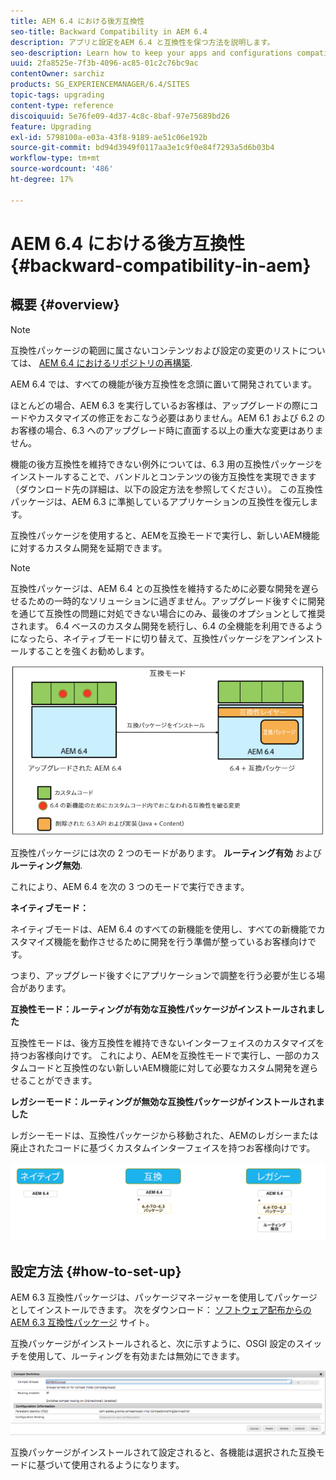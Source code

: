 ```yaml
---
title: AEM 6.4 における後方互換性
seo-title: Backward Compatibility in AEM 6.4
description: アプリと設定をAEM 6.4 と互換性を保つ方法を説明します。
seo-description: Learn how to keep your apps and configurations compatible with AEM 6.4
uuid: 2fa8525e-7f3b-4096-ac85-01c2c76bc9ac
contentOwner: sarchiz
products: SG_EXPERIENCEMANAGER/6.4/SITES
topic-tags: upgrading
content-type: reference
discoiquuid: 5e76fe09-4d37-4c8c-8baf-97e75689bd26
feature: Upgrading
exl-id: 5798100a-e03a-43f8-9189-ae51c06e192b
source-git-commit: bd94d3949f0117aa3e1c9f0e84f7293a5d6b03b4
workflow-type: tm+mt
source-wordcount: '486'
ht-degree: 17%

---
```


# AEM 6.4 における後方互換性{#backward-compatibility-in-aem}

## 概要 {#overview}

>[!NOTE]
>
>互換性パッケージの範囲に属さないコンテンツおよび設定の変更のリストについては、 [AEM 6.4 におけるリポジトリの再構築](/help/sites-deploying/repository-restructuring.md).

AEM 6.4 では、すべての機能が後方互換性を念頭に置いて開発されています。

ほとんどの場合、AEM 6.3 を実行しているお客様は、アップグレードの際にコードやカスタマイズの修正をおこなう必要はありません。AEM 6.1 および 6.2 のお客様の場合、6.3 へのアップグレード時に直面する以上の重大な変更はありません。

機能の後方互換性を維持できない例外については、6.3 用の互換性パッケージをインストールすることで、バンドルとコンテンツの後方互換性を実現できます（ダウンロード先の詳細は、以下の設定方法を参照してください）。 この互換性パッケージは、AEM 6.3 に準拠しているアプリケーションの互換性を復元します。

互換性パッケージを使用すると、AEMを互換モードで実行し、新しいAEM機能に対するカスタム開発を延期できます。

>[!NOTE]
>
>互換性パッケージは、AEM 6.4 との互換性を維持するために必要な開発を遅らせるための一時的なソリューションに過ぎません。アップグレード後すぐに開発を通じて互換性の問題に対処できない場合にのみ、最後のオプションとして推奨されます。 6.4 ベースのカスタム開発を続行し、6.4 の全機能を利用できるようになったら、ネイティブモードに切り替えて、互換性パッケージをアンインストールすることを強くお勧めします。

![screen_shot_2018-04-05at43339pm](assets/screen_shot_2018-04-05at43339pm.png)

互換性パッケージには次の 2 つのモードがあります。 **ルーティング有効** および **ルーティング無効**.

これにより、AEM 6.4 を次の 3 つのモードで実行できます。

**ネイティブモード：**

ネイティブモードは、AEM 6.4 のすべての新機能を使用し、すべての新機能でカスタマイズ機能を動作させるために開発を行う準備が整っているお客様向けです。

つまり、アップグレード後すぐにアプリケーションで調整を行う必要が生じる場合があります。

**互換性モード：ルーティングが有効な互換性パッケージがインストールされました**

互換性モードは、後方互換性を維持できないインターフェイスのカスタマイズを持つお客様向けです。 これにより、AEMを互換性モードで実行し、一部のカスタムコードと互換性のない新しいAEM機能に対して必要なカスタム開発を遅らせることができます。

**レガシーモード：ルーティングが無効な互換性パッケージがインストールされました**

レガシーモードは、互換性パッケージから移動された、AEMのレガシーまたは廃止されたコードに基づくカスタムインターフェイスを持つお客様向けです。

![image2018-2-12_23-58-37](assets/image2018-2-12_23-58-37.png)

## 設定方法 {#how-to-set-up}

AEM 6.3 互換性パッケージは、パッケージマネージャーを使用してパッケージとしてインストールできます。 次をダウンロード： [ソフトウェア配布からのAEM 6.3 互換性パッケージ](https://experience.adobe.com/#/downloads/content/software-distribution/en/aem.html?package=/content/software-distribution/en/details.html/content/dam/aem/public/adobe/packages/cq640/compatpack/aem-compat-cq64-to-cq63) サイト。

互換パッケージがインストールされると、次に示すように、OSGI 設定のスイッチを使用して、ルーティングを有効または無効にできます。

![screen_shot_2017-11-27at122421pm](assets/screen_shot_2017-11-27at122421pm.png)

互換パッケージがインストールされて設定されると、各機能は選択された互換モードに基づいて使用されるようになります。
